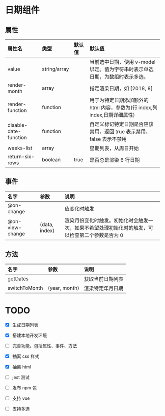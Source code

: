# 日期组件

## 属性

| 属性名                | 类型         | 默认值 | 默认值                                                                        |
| :-------------------- | :----------- | :----- | :---------------------------------------------------------------------------- |
| value                 | string/array |        | 当前选中日期，使用 v-model 绑定。值为字符串时表示单选日期，为数组时表示多选。 |
| render-month          | array        |        | 指定渲染日期，如 [2018, 8]                                                    |
| render-function       | function     |        | 用于为特定日期添加额外的 html 内容，参数为(行 index,列 index,日期详细属性)    |
| disable-date-function | function     |        | 自定义标记特定日期是否应该禁用，返回 true 表示禁用，false 表示不禁用          |
| weeks-list            | array        |        | 星期列表，从周日开始                                                          |
| return-six-rows       | boolean      | true   | 是否总是渲染 6 行日期                                                         |

## 事件

| 名字            | 参数          | 说明                                                                                             |
| :-------------- | :------------ | :----------------------------------------------------------------------------------------------- |
| @on-change      |               | 值变化时触发                                                                                     |
| @on-view-change | (data, index) | 渲染月份变化时触发。初始化时会触发一次，如果不希望处理初始化时的触发，可以检查第二个参数是否为 0 |

## 方法

| 名字          | 参数          | 说明             |
| :------------ | :------------ | :--------------- |
| getDates      |               | 获取当前日期列表 |
| switchToMonth | (year, month) | 渲染特定年月日期 |

# TODO

- [x] 生成日期列表
- [x] 搭建本地开发环境

- [ ] 完善功能，包括属性、事件、方法
- [x] 抽离 css 样式
- [x] 抽离 html
- [ ] jest 测试
- [ ] 发布 npm 包

- [ ] 支持 vue
- [ ] 支持多选
